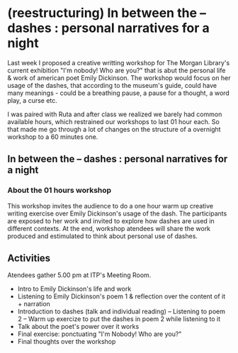 # (reestructuring) In between the – dashes : personal narratives for a night 

Last week I proposed a creative writting workshop  for The Morgan Library's current exhibition "I'm nobody! Who are you?" that is abut the personal life & work of american poet Emily Dickinson. The workshop would focus on her usage of the dashes, that according to the museum's guide, could have many meanings - could be a breathing pause, a pause for a thought, a word play, a curse etc. 

I was paired with Ruta and after class we realized we barely had common available hours, which restrained our workshops to last 01 hour each. So that made me go through a lot of changes on the structure of a overnight workshop to a 60 minutes one.


## In between the – dashes : personal narratives for a night

### About the 01 hours workshop
This workshop invites the audience to do a one hour warm up creative writing exercise over Emily Dickinson's usage of the dash. The participants are exposed to her work and invited to explore how dashes are used in different contexts. At the end, workshop atendees will share the work produced and estimulated to think about personal use of dashes.

## Activities

Atendees gather 5.00 pm at ITP's Meeting Room.

- Intro to Emily Dickinson's life and work
- Listening to Emily Dickinson's poem 1 & reflection over the content of it + narration
- Introduction to dashes (talk and individual reading)
– Listening to poem 2
– Warm up exercize to put the dashes in poem 2 while listening to it
- Talk about the poet's power over it works
- Final exercise: ponctuating "I'm Nobody! Who are you?"
- Final thoughts over the workshop


